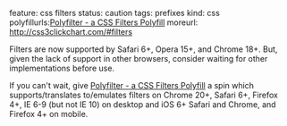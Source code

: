 feature: css filters
status: caution
tags: prefixes
kind: css
polyfillurls:[Polyfilter - a CSS Filters Polyfill](https://github.com/Schepp/CSS-Filters-Polyfill)
moreurl: http://css3clickchart.com/#filters

Filters are now supported by Safari 6+, Opera 15+, and Chrome 18+. But, given the lack of support in other browsers, consider waiting for other implementations before use.

If you can't wait, give [Polyfilter - a CSS Filters Polyfill](https://github.com/Schepp/CSS-Filters-Polyfill) a spin which supports/translates to/emulates filters on Chrome 20+, Safari 6+, Firefox 4+, IE 6-9 (but not IE 10) on desktop and iOS 6+ Safari and Chrome, and Firefox 4+ on mobile.
